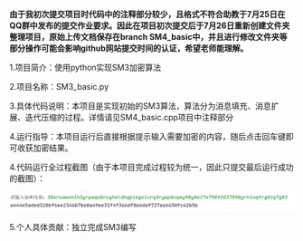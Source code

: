 **由于我初次提交项目时代码中的注释部分较少，且格式不符合助教于7月25日在QQ群中发布的提交作业要求。因此在项目初次提交后于7月26日重新创建文件夹整理项目，原始上传文档保存在branch SM4_basic中，并且进行修改文件夹等部分操作可能会影响github网站提交时间的认证，希望老师能理解。**

1.项目简介：使用python实现SM3加密算法

2.项目名称：SM3_basic.py

3.具体代码说明：本项目是实现初始的SM3算法，算法分为消息填充、消息扩展、迭代压缩的过程。详情请见SM4_basic.cpp项目中注释部分

4.运行指导：本项目运行后直接根据提示输入需要加密的内容，随后点击回车键即可收获加密结果。

4.代码运行全过程截图（由于本项目完成过程较为统一，因此只提交最后运行成功的截图）：

![image](https://github.com/q7oyv3vkal/Innovation-and-Entrepreneurship-Projects/blob/Image/SM3_basic.png)

5.个人具体贡献：独立完成SM3编写
